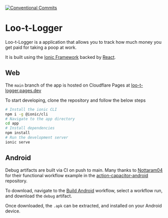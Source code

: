 [![Conventional Commits](https://img.shields.io/badge/Conventional%20Commits-1.0.0-%23FE5196?logo=conventionalcommits&logoColor=white)](https://conventionalcommits.org)

# Loo-t-Logger

Loo-t-Logger is a application that allows you to track how much money you get paid for taking a poop at work.

It is built using the [Ionic Framework](https://ionicframework.com/) backed by [React](https://react.dev/).

## Web

The `main` branch of the app is hosted on Cloudflare Pages at [loo-t-logger.pages.dev](https://loo-t-logger.pages.dev)

To start developing, clone the repository and follow the below steps

```bash
# Install the ionic CLI
npm i -g @ionic/cli
# Navigate to the app directory
cd app
# Install dependencies
npm install
# Run the development server
ionic serve
```

## Android

Debug artifacts are built via CI on push to main. Many thanks to [Nottaram04](https://github.com/Narottam04) for
their functional workflow example in the [action-capacitor-android](https://github.com/Narottam04/action-capacitor-android) 
repository.

To download, navigate to the [Build Android](https://github.com/TheQueenIsDead/loo-t-logger/actions/workflows/android.yml)
workflow, select a workflow run, and download the `debug` artifact.

Once downloaded, the `.apk` can be extracted, and installed on your Android device.
